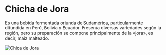 # Chicha de Jora
Es una bebida fermentada oriunda de Sudamérica, particularmente difundida en Perú, Bolivia y Ecuador. Presenta diversas variedades según la región, pero su preparación se compone principalmente de la «jora», es decir, maíz malteado. 

![Chica de Jora](https://upload.wikimedia.org/wikipedia/commons/thumb/0/09/Chicha_de_jora_en_vaso.JPG/320px-Chicha_de_jora_en_vaso.JPG)

